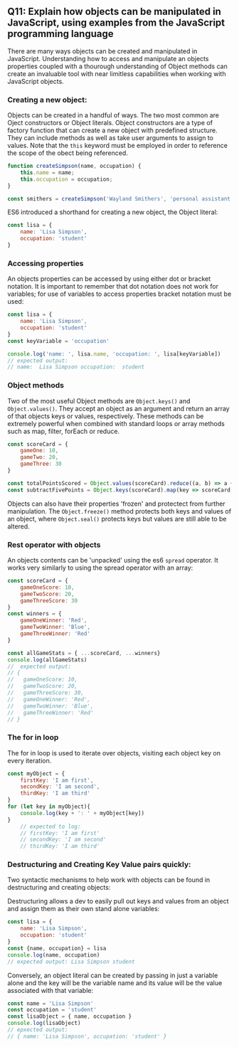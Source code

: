 ## Q11: Explain how objects can be manipulated in JavaScript, using examples from the JavaScript programming language

There are many ways objects can be created and manipulated in JavaScript. Understanding how to access and manipulate an objects properties coupled with a thourough understanding of Object methods can create an invaluable tool with near limitless capabilities when working with JavaScript objects. 

### Creating a new object:
Objects can be created in a handful of ways. The two most common are Oject constructors or Object literals. Object constructors are a type of factory function that can create a new object with predefined structure. They can include methods as well as take user arguments to assign to values. Note that the `this` keyword must be employed in order to reference the scope of the obect being referenced. 
```js
function createSimpson(name, occupation) {
    this.name = name;
    this.occupation = occupation;
}

const smithers = createSimpson('Wayland Smithers', 'personal assistant')
```

ES6 introduced a shorthand for creating a new object, the Object literal:
```js
const lisa = {
    name: 'Lisa Simpson',
    occupation: 'student'
}
```

### Accessing properties
An objects properties can be accessed by using either dot or bracket notation. It is important to remember that dot notation does not work for variables; for use of variables to access properties bracket notation must be used:
```js
const lisa = {
    name: 'Lisa Simpson',
    occupation: 'student'
}
const keyVariable = 'occupation'

console.log('name: ', lisa.name, 'occupation: ', lisa[keyVariable])
// expected output: 
// name:  Lisa Simpson occupation:  student
```

### Object methods
Two of the most useful Object methods are `Object.keys()` and `Object.values()`. They accept an object as an argument and return an array of that objects keys or values, respectively. These methods can be extremely powerful when combined with standard loops or array methods such as map, filter, forEach or reduce.
```js
const scoreCard = {
    gameOne: 10,
    gameTwo: 20,
    gameThree: 30
}

const totalPointsScored = Object.values(scoreCard).reduce((a, b) => a + b)
const subtractFivePoints = Object.keys(scoreCard).map(key => scoreCard[key] -= 5)
```

Objects can also have their properties 'frozen' and protectect from further manipulation. The `Object.freeze()` method protects both keys and values of an object, where `Object.seal()` protects keys but values are still able to be altered.


### Rest operator with objects
An objects contents can be 'unpacked' using the es6 `spread` operator. It works very similarly to using the spread operator with an array:
```js
const scoreCard = {
    gameOneScore: 10,
    gameTwoScore: 20,
    gameThreeScore: 30
}
const winners = {
    gameOneWinner: 'Red',
    gameTwoWinner: 'Blue',
    gameThreeWinner: 'Red'
}

const allGameStats = { ...scoreCard, ...winners}
console.log(allGameStats)
//  expected output:
// {
//   gameOneScore: 10,
//   gameTwoScore: 20,
//   gameThreeScore: 30,
//   gameOneWinner: 'Red',
//   gameTwoWinner: 'Blue',
//   gameThreeWinner: 'Red'
// }
```  

### The for in loop
The for in loop is used to iterate over objects, visiting each object key on every iteration. 

```javascript
const myObject = {
    firstKey: 'I am first',
    secondKey: 'I am second',
    thirdKey: 'I am third'
}
for (let key in myObject){
    console.log(key + ': ' + myObject[key])
}
    // expected to log: 
    // firstKey: 'I am first'
    // secondKey: 'I am second'
    // thirdKey: 'I am third'
```



### Destructuring and Creating Key Value pairs quickly:

Two syntactic mechanisms to help work with objects can be found in destructuring and creating objects:

Destructuring allows a dev to easily pull out keys and values from an object and assign them as their own stand alone variables:

```js
const lisa = {
    name: 'Lisa Simpson',
    occupation: 'student'
}
const {name, occupation} = lisa
console.log(name, occupation)
// expected output: Lisa Simpson student
```
Conversely, an object literal can be created by passing in just a variable alone and the key will be the variable name and its value will be the value associated with that variable:
```js
const name = 'Lisa Simpson'
const occupation = 'student'
const lisaObject = { name, occupation }
console.log(lisaObject)
// epxected output: 
// { name: 'Lisa Simpson', occupation: 'student' }
```